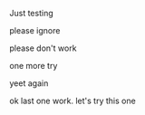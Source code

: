 Just testing

please ignore

please don't work

one more try

yeet again

ok last one work.  let's try this one
